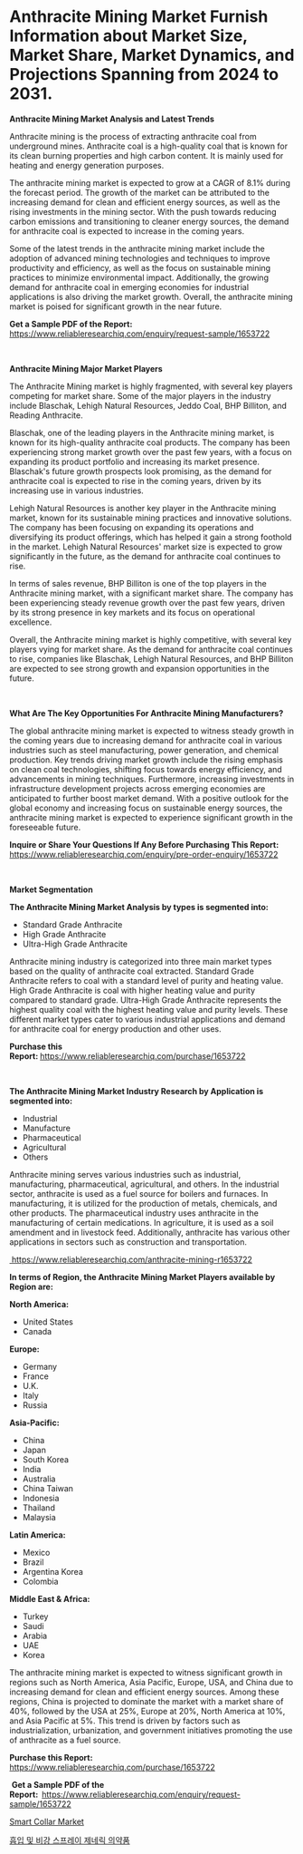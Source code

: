 <p><h1>Anthracite Mining Market Furnish Information about Market Size, Market Share, Market Dynamics, and Projections Spanning from 2024 to 2031.</h1></p><p><strong>Anthracite Mining Market Analysis and Latest Trends</strong></p>
<p><p>Anthracite mining is the process of extracting anthracite coal from underground mines. Anthracite coal is a high-quality coal that is known for its clean burning properties and high carbon content. It is mainly used for heating and energy generation purposes.</p><p>The anthracite mining market is expected to grow at a CAGR of 8.1% during the forecast period. The growth of the market can be attributed to the increasing demand for clean and efficient energy sources, as well as the rising investments in the mining sector. With the push towards reducing carbon emissions and transitioning to cleaner energy sources, the demand for anthracite coal is expected to increase in the coming years.</p><p>Some of the latest trends in the anthracite mining market include the adoption of advanced mining technologies and techniques to improve productivity and efficiency, as well as the focus on sustainable mining practices to minimize environmental impact. Additionally, the growing demand for anthracite coal in emerging economies for industrial applications is also driving the market growth. Overall, the anthracite mining market is poised for significant growth in the near future.</p></p>
<p><strong>Get a Sample PDF of the Report:&nbsp;</strong> <a href="https://www.reliableresearchiq.com/enquiry/request-sample/1653722">https://www.reliableresearchiq.com/enquiry/request-sample/1653722</a></p>
<p>&nbsp;</p>
<p><strong>Anthracite Mining Major Market Players</strong></p>
<p><p>The Anthracite Mining market is highly fragmented, with several key players competing for market share. Some of the major players in the industry include Blaschak, Lehigh Natural Resources, Jeddo Coal, BHP Billiton, and Reading Anthracite.</p><p>Blaschak, one of the leading players in the Anthracite mining market, is known for its high-quality anthracite coal products. The company has been experiencing strong market growth over the past few years, with a focus on expanding its product portfolio and increasing its market presence. Blaschak's future growth prospects look promising, as the demand for anthracite coal is expected to rise in the coming years, driven by its increasing use in various industries.</p><p>Lehigh Natural Resources is another key player in the Anthracite mining market, known for its sustainable mining practices and innovative solutions. The company has been focusing on expanding its operations and diversifying its product offerings, which has helped it gain a strong foothold in the market. Lehigh Natural Resources' market size is expected to grow significantly in the future, as the demand for anthracite coal continues to rise.</p><p>In terms of sales revenue, BHP Billiton is one of the top players in the Anthracite mining market, with a significant market share. The company has been experiencing steady revenue growth over the past few years, driven by its strong presence in key markets and its focus on operational excellence.</p><p>Overall, the Anthracite mining market is highly competitive, with several key players vying for market share. As the demand for anthracite coal continues to rise, companies like Blaschak, Lehigh Natural Resources, and BHP Billiton are expected to see strong growth and expansion opportunities in the future.</p></p>
<p>&nbsp;</p>
<p><strong>What Are The Key Opportunities For Anthracite Mining Manufacturers?</strong></p>
<p><p>The global anthracite mining market is expected to witness steady growth in the coming years due to increasing demand for anthracite coal in various industries such as steel manufacturing, power generation, and chemical production. Key trends driving market growth include the rising emphasis on clean coal technologies, shifting focus towards energy efficiency, and advancements in mining techniques. Furthermore, increasing investments in infrastructure development projects across emerging economies are anticipated to further boost market demand. With a positive outlook for the global economy and increasing focus on sustainable energy sources, the anthracite mining market is expected to experience significant growth in the foreseeable future.</p></p>
<p><strong>Inquire or Share Your Questions If Any Before Purchasing This Report:</strong> <a href="https://www.reliableresearchiq.com/enquiry/pre-order-enquiry/1653722">https://www.reliableresearchiq.com/enquiry/pre-order-enquiry/1653722</a></p>
<p>&nbsp;</p>
<p><strong>Market Segmentation</strong></p>
<p><strong>The Anthracite Mining Market Analysis by types is segmented into:</strong></p>
<p><ul><li>Standard Grade Anthracite</li><li>High Grade Anthracite</li><li>Ultra-High Grade Anthracite</li></ul></p>
<p><p>Anthracite mining industry is categorized into three main market types based on the quality of anthracite coal extracted. Standard Grade Anthracite refers to coal with a standard level of purity and heating value. High Grade Anthracite is coal with higher heating value and purity compared to standard grade. Ultra-High Grade Anthracite represents the highest quality coal with the highest heating value and purity levels. These different market types cater to various industrial applications and demand for anthracite coal for energy production and other uses.</p></p>
<p><strong>Purchase this Report:&nbsp;</strong><a href="https://www.reliableresearchiq.com/purchase/1653722">https://www.reliableresearchiq.com/purchase/1653722</a></p>
<p>&nbsp;</p>
<p><strong>The Anthracite Mining Market Industry Research by Application is segmented into:</strong></p>
<p><ul><li>Industrial</li><li>Manufacture</li><li>Pharmaceutical</li><li>Agricultural</li><li>Others</li></ul></p>
<p><p>Anthracite mining serves various industries such as industrial, manufacturing, pharmaceutical, agricultural, and others. In the industrial sector, anthracite is used as a fuel source for boilers and furnaces. In manufacturing, it is utilized for the production of metals, chemicals, and other products. The pharmaceutical industry uses anthracite in the manufacturing of certain medications. In agriculture, it is used as a soil amendment and in livestock feed. Additionally, anthracite has various other applications in sectors such as construction and transportation.</p></p>
<p><a href="https://www.reliableresearchiq.com/anthracite-mining-r1653722">&nbsp;https://www.reliableresearchiq.com/anthracite-mining-r1653722</a></p>
<p><strong>In terms of Region, the Anthracite Mining Market Players available by Region are:</strong></p>
<p>
    <p> <strong> North America: </strong>
        <ul>
            <li>United States</li>
            <li>Canada</li>
        </ul>
        </p> 
    <p> <strong> Europe: </strong>
        <ul>
            <li>Germany</li>
            <li>France</li>
            <li>U.K.</li>
            <li>Italy</li>
            <li>Russia</li>
        </ul>
        </p> 
    <p> <strong> Asia-Pacific: </strong>
        <ul>
            <li>China</li>
            <li>Japan</li>
            <li>South Korea</li>
            <li>India</li>
            <li>Australia</li>
            <li>China Taiwan</li>
            <li>Indonesia</li>
            <li>Thailand</li>
            <li>Malaysia</li>
        </ul>
        </p> 
    <p> <strong> Latin America: </strong>
        <ul>
            <li>Mexico</li>
            <li>Brazil</li>
            <li>Argentina Korea</li>
            <li>Colombia</li>
        </ul>
        </p> 
    <p> <strong> Middle East & Africa: </strong>
        <ul>
            <li>Turkey</li>
            <li>Saudi</li>
            <li>Arabia</li>
            <li>UAE</li>
            <li>Korea</li>
        </ul>
    </p>
    </p>
<p><p>The anthracite mining market is expected to witness significant growth in regions such as North America, Asia Pacific, Europe, USA, and China due to increasing demand for clean and efficient energy sources. Among these regions, China is projected to dominate the market with a market share of 40%, followed by the USA at 25%, Europe at 20%, North America at 10%, and Asia Pacific at 5%. This trend is driven by factors such as industrialization, urbanization, and government initiatives promoting the use of anthracite as a fuel source.</p></p>
<p><strong>Purchase this Report: </strong><a href="https://www.reliableresearchiq.com/purchase/1653722">https://www.reliableresearchiq.com/purchase/1653722</a></p>
<p>&nbsp;<strong>Get a Sample PDF of the Report:&nbsp;&nbsp;</strong><a href="https://www.reliableresearchiq.com/enquiry/request-sample/1653722">https://www.reliableresearchiq.com/enquiry/request-sample/1653722</a></p>
<p><strong></strong></p>
<p><p><a href="https://www.linkedin.com/pulse/evaluating-global-smart-collar-market-trends-growth-opportunities-y0xqe?trackingId=S70SqFNjT3yACH8A3vOyFw%3D%3D">Smart Collar Market</a></p><p><a href="https://github.com/laholand/Market-Research-Report-List-5/blob/main/302977881791.md">흡입 및 비강 스프레이 제네릭 의약품</a></p></p>
